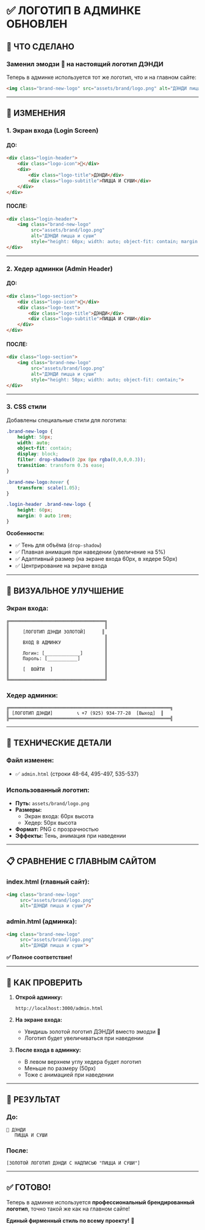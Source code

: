 # ✅ ЛОГОТИП В АДМИНКЕ ОБНОВЛЕН

## 🎯 ЧТО СДЕЛАНО

### **Заменил эмодзи 🐰 на настоящий логотип ДЭНДИ**

Теперь в админке используется тот же логотип, что и на главном сайте:
```html
<img class="brand-new-logo" src="assets/brand/logo.png" alt="ДЭНДИ пицца и суши">
```

---

## 📝 ИЗМЕНЕНИЯ

### **1. Экран входа (Login Screen)**

#### ДО:
```html
<div class="login-header">
    <div class="logo-icon">🐰</div>
    <div>
        <div class="logo-title">ДЭНДИ</div>
        <div class="logo-subtitle">ПИЦЦА И СУШИ</div>
    </div>
</div>
```

#### ПОСЛЕ:
```html
<div class="login-header">
    <img class="brand-new-logo" 
         src="assets/brand/logo.png" 
         alt="ДЭНДИ пицца и суши" 
         style="height: 60px; width: auto; object-fit: contain; margin: 0 auto 1rem;">
</div>
```

---

### **2. Хедер админки (Admin Header)**

#### ДО:
```html
<div class="logo-section">
    <div class="logo-icon">🐰</div>
    <div class="logo-text">
        <div class="logo-title">ДЭНДИ</div>
        <div class="logo-subtitle">ПИЦЦА И СУШИ</div>
    </div>
</div>
```

#### ПОСЛЕ:
```html
<div class="logo-section">
    <img class="brand-new-logo" 
         src="assets/brand/logo.png" 
         alt="ДЭНДИ пицца и суши" 
         style="height: 50px; width: auto; object-fit: contain;">
</div>
```

---

### **3. CSS стили**

Добавлены специальные стили для логотипа:

```css
.brand-new-logo {
    height: 50px;
    width: auto;
    object-fit: contain;
    display: block;
    filter: drop-shadow(0 2px 8px rgba(0,0,0,0.3));
    transition: transform 0.3s ease;
}

.brand-new-logo:hover {
    transform: scale(1.05);
}

.login-header .brand-new-logo {
    height: 60px;
    margin: 0 auto 1rem;
}
```

**Особенности:**
- ✅ Тень для объёма (`drop-shadow`)
- ✅ Плавная анимация при наведении (увеличение на 5%)
- ✅ Адаптивный размер (на экране входа 60px, в хедере 50px)
- ✅ Центрирование на экране входа

---

## 🎨 ВИЗУАЛЬНОЕ УЛУЧШЕНИЕ

### **Экран входа:**
```
╔═══════════════════════════════════╗
║                                   ║
║     [ЛОГОТИП ДЭНДИ ЗОЛОТОЙ]      ║
║                                   ║
║     ВХОД В АДМИНКУ                ║
║                                   ║
║     Логин: [_____________]        ║
║     Пароль: [___________]         ║
║                                   ║
║     [  ВОЙТИ  ]                   ║
║                                   ║
╚═══════════════════════════════════╝
```

### **Хедер админки:**
```
╔═══════════════════════════════════════════════════════════╗
║ [ЛОГОТИП ДЭНДИ]         📞 +7 (925) 934-77-28  [Выход]  ║
╠═══════════════════════════════════════════════════════════╣
```

---

## 🔧 ТЕХНИЧЕСКИЕ ДЕТАЛИ

### **Файл изменен:**
- ✅ `admin.html` (строки 48-64, 495-497, 535-537)

### **Использованный логотип:**
- **Путь:** `assets/brand/logo.png`
- **Размеры:** 
  - Экран входа: 60px высота
  - Хедер: 50px высота
- **Формат:** PNG с прозрачностью
- **Эффекты:** Тень, анимация при наведении

---

## 📋 СРАВНЕНИЕ С ГЛАВНЫМ САЙТОМ

### **index.html (главный сайт):**
```html
<img class="brand-new-logo" 
     src="assets/brand/logo.png" 
     alt="ДЭНДИ пицца и суши"/>
```

### **admin.html (админка):**
```html
<img class="brand-new-logo" 
     src="assets/brand/logo.png" 
     alt="ДЭНДИ пицца и суши">
```

**✅ Полное соответствие!**

---

## 🚀 КАК ПРОВЕРИТЬ

1. **Открой админку:**
   ```
   http://localhost:3000/admin.html
   ```

2. **На экране входа:**
   - Увидишь золотой логотип ДЭНДИ вместо эмодзи 🐰
   - Логотип будет увеличиваться при наведении

3. **После входа в админку:**
   - В левом верхнем углу хедера будет логотип
   - Меньше по размеру (50px)
   - Тоже с анимацией при наведении

---

## 🎉 РЕЗУЛЬТАТ

### **До:**
```
🐰 ДЭНДИ
   ПИЦЦА И СУШИ
```

### **После:**
```
[ЗОЛОТОЙ ЛОГОТИП ДЭНДИ С НАДПИСЬЮ "ПИЦЦА И СУШИ"]
```

---

## ✅ ГОТОВО!

Теперь в админке используется **профессиональный брендированный логотип**, точно такой же как на главном сайте!

**Единый фирменный стиль по всему проекту!** 🎊
